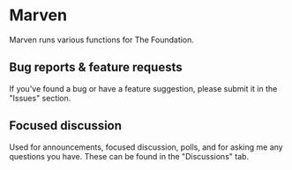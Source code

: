 # Marven
Marven runs various functions for The Foundation.

## Bug reports & feature requests
If you've found a bug or have a feature suggestion, please submit it in the "Issues" section.

## Focused discussion
Used for announcements, focused discussion, polls, and for asking me any questions you have. These can be found in the "Discussions" tab.
